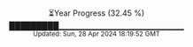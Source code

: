 <p align="center">
⏳Year Progress (32.45 %) <br>
█████████▁▁▁▁▁▁▁▁▁▁▁▁▁▁▁▁▁▁▁▁▁ <br>
<sub>Updated: Sun, 28 Apr 2024 18:19:52 GMT</sub>
</p>

